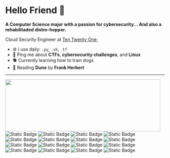 
# Hello Friend 🤖

**A Computer Science major with a passion for cybersecurity... And also a rehabilitaded distro-hopper.** 

Cloud Security Engineer at [Ten Twenty One](https://tentwentyone.io/en/); <br/>

- ⚙️ I use daily: `.py`, `.sh`, `.tf`
- 💬 Ping me about **CTFs**, **cybersecurity challenges**, and **Linux**
- 🐕 Currently learning how to train dogs
- 📖 Reading **Dune** by **Frank Herbert**

---

<p>
  <img align="left" width="490" height="165" src="https://github-readme-stats.vercel.app/api?username=jpantao&show_icons=true&theme=transparent"/>
  <p>
    <img alt="Static Badge" src="https://img.shields.io/badge/Visual_Studio_Code-%23007ACC?style=flat-square&logo=visualstudiocode&logoColor=white">
    <img alt="Static Badge" src="https://img.shields.io/badge/Vim-%23019733?style=flat-square&logo=vim&logoColor=black">
    <img alt="Static Badge" src="https://img.shields.io/badge/JetBrains-%23000000?style=flat-square&logo=jetbrains&logoColor=white">
    <img alt="Static Badge" src="https://img.shields.io/badge/Git-%23F05032?style=flat-square&logo=git&logoColor=white">
    <img alt="Static Badge" src="https://img.shields.io/badge/GitHub-%23181717?style=flat-square&logo=github&logoColor=white">
    <img alt="Static Badge" src="https://img.shields.io/badge/Java-%23F80000?style=flat-square&logo=oracle&logoColor=white">
    <img alt="Static Badge" src="https://img.shields.io/badge/Clang-%23A8B9CC?style=flat-square&logo=c&logoColor=black">
    <img alt="Static Badge" src="https://img.shields.io/badge/Python-%233776AB?style=flat-square&logo=python&logoColor=white">
    <img alt="Static Badge" src="https://img.shields.io/badge/Go-%2300ADD8?style=flat-square&logo=go&logoColor=white">
    <img alt="Static Badge" src="https://img.shields.io/badge/Terraform-%23844FBA?style=flat-square&logo=terraform&logoColor=white">
    <img alt="Static Badge" src="https://img.shields.io/badge/Docker-%232496ED?style=flat-square&logo=docker&logoColor=white">
    <img alt="Static Badge" src="https://img.shields.io/badge/Azure-%230078D4?style=flat-square&logo=microsoftazure&logoColor=white">
    <img alt="Static Badge" src="https://img.shields.io/badge/Hack_The_Box-%239FEF00?style=flat-square&logo=hackthebox&logoColor=black">
    <img alt="Static Badge" src="https://img.shields.io/badge/TryHackMe-%23212C42?style=flat-square&logo=tryhackme&logoColor=white">
    <img alt="Static Badge" src="https://img.shields.io/badge/Linux-%23FCC624?style=flat-square&logo=linux&logoColor=black">
    <img alt="Static Badge" src="https://img.shields.io/badge/Kali_Linux-%23557C94?style=flat-square&logo=kalilinux&logoColor=white">
  </p>
</p>



<!--

**jpantao/jpantao** is a ✨ _special_ ✨ repository because its `README.md` (this file) appears on your GitHub profile.

Here are some ideas to get you started:

- 🔭 I’m currently working on ...
- 🌱 I’m currently learning about ...
- 👯 I’m looking to collaborate on ...
- 🤔 I’m looking for help with ...
- 💬 Ask me about ...
- 📫 How to reach me: ...
- 😄 Pronouns: ...
- ⚡ Fun fact: ...
-->
